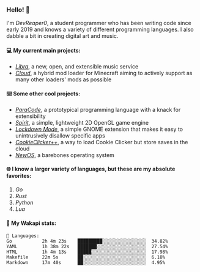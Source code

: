 ### Hello! 👋

I'm _DevReaper0_, a student programmer who has been writing code since early 2019 and knows a variety of different programming languages. I also dabble a bit in creating digital art and music.

#### 💻 My current main projects:

-   _[Libra](https://github.com/LibraMusic)_, a new, open, and extensible music service
-   _[Cloud](https://github.com/CloudLoaderMC/CloudLoader)_, a hybrid mod loader for Minecraft aiming to actively support as many other loaders' mods as possible

#### ⌨️ Some other cool projects:

-   _[ParaCode](https://github.com/ParaCodeLang/ParaCode)_, a prototypical programming language with a knack for extensibility
-   _[Spirit](https://gitlab.com/DevReaper0/SpiritEngine)_, a simple, lightweight 2D OpenGL game engine
-   _[Lockdown Mode](https://github.com/DevReaper0/GNOME-LockdownMode)_, a simple GNOME extension that makes it easy to unintrusively disallow specific apps
-   _[CookieClicker++](https://github.com/DevReaper0/CookieClickerPlusPlus)_, a way to load Cookie Clicker but store saves in the cloud
-   _[NewOS](https://github.com/DevReaper0/NewOS)_, a barebones operating system

#### 🌐 I know a larger variety of languages, but these are my absolute favorites:

1. _Go_
2. _Rust_
3. _Python_
4. _Lua_

#### 📡 My Wakapi stats:

```text
💾 Languages:
Go           2h 4m 23s    █████████░░░░░░░░░░░░░░░░  34.82%
YAML         1h 38m 22s   ███████░░░░░░░░░░░░░░░░░░  27.54%
HTML         1h 4m 13s    █████░░░░░░░░░░░░░░░░░░░░  17.98%
Makefile     22m 5s       ██░░░░░░░░░░░░░░░░░░░░░░░  6.18%
Markdown     17m 40s      ██░░░░░░░░░░░░░░░░░░░░░░░  4.95%
```
